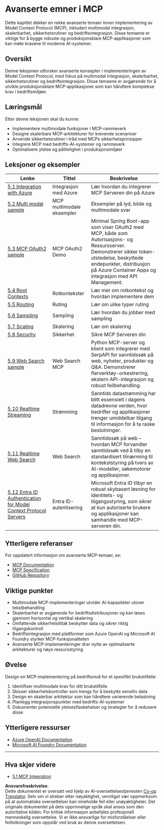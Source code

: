 <!--
CO_OP_TRANSLATOR_METADATA:
{
  "original_hash": "b96f2864e0bcb6fae9b4926813c3feb1",
  "translation_date": "2025-06-26T14:06:30+00:00",
  "source_file": "05-AdvancedTopics/README.md",
  "language_code": "no"
}
-->
# Avanserte emner i MCP

Dette kapitlet dekker en rekke avanserte temaer innen implementering av Model Context Protocol (MCP), inkludert multimodal integrasjon, skalerbarhet, sikkerhetsrutiner og bedriftsintegrasjon. Disse temaene er viktige for å bygge robuste og produksjonsklare MCP-applikasjoner som kan møte kravene til moderne AI-systemer.

## Oversikt

Denne leksjonen utforsker avanserte konsepter i implementeringen av Model Context Protocol, med fokus på multimodal integrasjon, skalerbarhet, sikkerhetsrutiner og bedriftsintegrasjon. Disse temaene er avgjørende for å utvikle produksjonsklare MCP-applikasjoner som kan håndtere komplekse krav i bedriftsmiljøer.

## Læringsmål

Etter denne leksjonen skal du kunne:

- Implementere multimodale funksjoner i MCP-rammeverk
- Designe skalerbare MCP-arkitekturer for krevende scenarioer
- Anvende sikkerhetsrutiner i tråd med MCPs sikkerhetsprinsipper
- Integrere MCP med bedrifts-AI-systemer og rammeverk
- Optimalisere ytelse og pålitelighet i produksjonsmiljøer

## Leksjoner og eksempler

| Lenke | Tittel | Beskrivelse |
|-------|--------|-------------|
| [5.1 Integration with Azure](./mcp-integration/README.md) | Integrasjon med Azure | Lær hvordan du integrerer MCP Serveren din på Azure |
| [5.2 Multi modal sample](./mcp-multi-modality/README.md) | MCP multimodale eksempler | Eksempler på lyd, bilde og multimodale svar |
| [5.3 MCP OAuth2 sample](../../../05-AdvancedTopics/mcp-oauth2-demo) | MCP OAuth2 Demo | Minimal Spring Boot-app som viser OAuth2 med MCP, både som Autorisasjons- og Ressursserver. Demonstrerer sikker token-utstedelse, beskyttede endepunkter, distribusjon på Azure Container Apps og integrasjon med API Management. |
| [5.4 Root Contexts](./mcp-root-contexts/README.md) | Rotkontekster | Lær mer om rotkontekst og hvordan implementere dem |
| [5.5 Routing](./mcp-routing/README.md) | Ruting | Lær om ulike typer ruting |
| [5.6 Sampling](./mcp-sampling/README.md) | Sampling | Lær hvordan du jobber med sampling |
| [5.7 Scaling](./mcp-scaling/README.md) | Skalering | Lær om skalering |
| [5.8 Security](./mcp-security/README.md) | Sikkerhet | Sikre MCP Serveren din |
| [5.9 Web Search sample](./web-search-mcp/README.md) | Web Search MCP | Python MCP-server og klient som integrerer med SerpAPI for sanntidssøk på web, nyheter, produkter og Q&A. Demonstrerer flerverktøy-orkestrering, ekstern API-integrasjon og robust feilbehandling. |
| [5.10 Realtime Streaming](./mcp-realtimestreaming/README.md) | Strømming | Sanntids datastrømming har blitt essensielt i dagens datadrevne verden, hvor bedrifter og applikasjoner trenger umiddelbar tilgang til informasjon for å ta raske beslutninger. |
| [5.11 Realtime Web Search](./mcp-realtimesearch/README.md) | Web Search | Sanntidssøk på web – hvordan MCP forvandler sanntidssøk ved å tilby en standardisert tilnærming til kontekststyring på tvers av AI-modeller, søkemotorer og applikasjoner. |
| [5.12  Entra ID Authentication for Model Context Protocol Servers](./mcp-security-entra/README.md) | Entra ID-autentisering | Microsoft Entra ID tilbyr en robust skybasert løsning for identitets- og tilgangsstyring, som sikrer at kun autoriserte brukere og applikasjoner kan samhandle med MCP-serveren din. |

## Ytterligere referanser

For oppdatert informasjon om avanserte MCP-temaer, se:
- [MCP Documentation](https://modelcontextprotocol.io/)
- [MCP Specification](https://spec.modelcontextprotocol.io/)
- [GitHub Repository](https://github.com/modelcontextprotocol)

## Viktige punkter

- Multimodale MCP-implementeringer utvider AI-kapasiteter utover tekstbehandling
- Skalerbarhet er avgjørende for bedriftsdistribusjoner og kan løses gjennom horisontal og vertikal skalering
- Omfattende sikkerhetstiltak beskytter data og sikrer riktig tilgangskontroll
- Bedriftsintegrasjon med plattformer som Azure OpenAI og Microsoft AI Foundry styrker MCP-funksjonaliteten
- Avanserte MCP-implementeringer drar nytte av optimaliserte arkitekturer og nøye ressursstyring

## Øvelse

Design en MCP-implementering på bedriftsnivå for et spesifikt brukstilfelle:

1. Identifiser multimodale krav for ditt brukstilfelle
2. Skisser sikkerhetskontroller som trengs for å beskytte sensitiv data
3. Design en skalerbar arkitektur som kan håndtere varierende belastning
4. Planlegg integrasjonspunkter med bedrifts-AI-systemer
5. Dokumenter potensielle ytelsesflaskehalser og strategier for å redusere disse

## Ytterligere ressurser

- [Azure OpenAI Documentation](https://learn.microsoft.com/en-us/azure/ai-services/openai/)
- [Microsoft AI Foundry Documentation](https://learn.microsoft.com/en-us/ai-services/)

---

## Hva skjer videre

- [5.1 MCP Integration](./mcp-integration/README.md)

**Ansvarsfraskrivelse**:  
Dette dokumentet er oversatt ved hjelp av AI-oversettelsestjenesten [Co-op Translator](https://github.com/Azure/co-op-translator). Selv om vi streber etter nøyaktighet, vennligst vær oppmerksom på at automatiske oversettelser kan inneholde feil eller unøyaktigheter. Det originale dokumentet på dets opprinnelige språk skal anses som den autoritative kilden. For kritisk informasjon anbefales profesjonell menneskelig oversettelse. Vi er ikke ansvarlige for misforståelser eller feiltolkninger som oppstår ved bruk av denne oversettelsen.